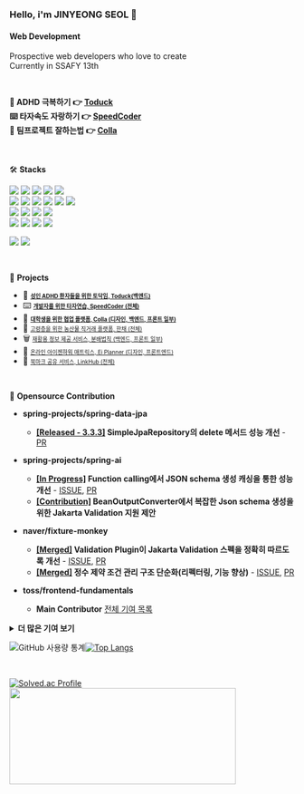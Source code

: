 ### Hello, i'm JINYEONG SEOL 👋

#### Web Development
Prospective web developers who love to create  
Currently in SSAFY 13th

<br/>

**🍅 ADHD 극복하기 👉 [Toduck](https://apps.apple.com/kr/app/%ED%86%A0%EB%8D%95-to-duck-%EC%84%B1%EC%9D%B8-adhd%EC%9D%B8%EC%9D%84-%EC%9C%84%ED%95%9C-%ED%86%A0%EB%8B%A5%EC%9E%84/id6502951629)**  
**⌨️ 타자속도 자랑하기 👉 [SpeedCoder](https://speedcoder.seol.pro/)**  
**🤝 팀프로젝트 잘하는법  👉 [Colla](https://colla.so/)**  

<br/>

🛠️ **Stacks**

<img src="https://img.shields.io/badge/Spring-6DB33F?style=flat-square&logo=Spring&logoColor=white"/> <img src="https://img.shields.io/badge/MySQL-4479A1?style=flat-square&logo=MySQL&logoColor=white"/> <img src="https://img.shields.io/badge/Java-007396?style=flat-square&logo=OpenJDK&logoColor=white"/> 
  <img src="https://img.shields.io/badge/Express-000000?style=flat-square&logo=express&logoColor=white">  <img src="https://img.shields.io/badge/MongoDB-47A248?style=flat-square&logo=Mongodb&logoColor=white"/>  
<img src="https://img.shields.io/badge/JavaScript-F7DF1E?style=flat-square&logo=JavaScript&logoColor=white"/> <img src="https://img.shields.io/badge/Typescript-3178C6?style=flat-square&logo=typescript&logoColor=white">  <img src="https://img.shields.io/badge/HTML5-E34F26?style=flat-square&logo=HTML5&logoColor=white">  <img src="https://img.shields.io/badge/CSS3-1572B6?style=flat-square&logo=css3&logoColor=white">  <img src="https://img.shields.io/badge/React-61DAFB?style=flat-square&logo=react&logoColor=black">  <img src="https://img.shields.io/badge/styled-component-DB7093?style=flat-square&logo=styledcomponent&logoColor=white"/>  
  <img src="https://img.shields.io/badge/Github-181717?style=flat-square&logo=github&logoColor=white"> <img src="https://img.shields.io/badge/Docker-2496ED?style=flat-square&logo=Docker&logoColor=white">  <img src="https://img.shields.io/badge/Amazon AWS-232F3E?stye=flat-square&logo=amazonaws&logoColor=white">  <img src="https://img.shields.io/badge/Github-Actions-2088FF?style=flat-square&logo=Github-actions&logoColor=white"/>    
<img src="https://img.shields.io/badge/Python-3766AB?style=flat-square&logo=Python&logoColor=white"/> <img src="https://img.shields.io/badge/C-A8B9CC?style=flat-square&logo=C&logoColor=white"/>
<img src="https://img.shields.io/badge/Dart-0175C2?style=flat-square&logo=Flutter&logoColor=white"/>  <img src="https://img.shields.io/badge/Flutter-02569B?style=flat-square&logo=Flutter&logoColor=white"/>


<img src="https://img.shields.io/badge/Adobe XD-FF61F6?style=flat-square&logo=Adobe-xd&logoColor=white"/>  <img src="https://img.shields.io/badge/Figma-F24E1E?style=flat-square&logo=Figma&logoColor=white"/>  

<br/>



🏁 **Projects**

- 🐥 <a href="https://github.com/toduck-App/toduck-backend" style="font-size: 0.7em;"><b>성인 ADHD 환자들을 위한 토닥임, Toduck(백엔드)</b></a><br/>
- ⌨️ <a href="https://github.com/Seol-JY/SpeedCoder" style="font-size: 0.7em;"><b>개발자를 위한 타자연습, SpeedCoder (전체)</b></a><br/>
- 🤝 <a href="https://github.com/98OO" style="font-size: 0.7em;"><b>대학생을 위한 협업 플랫폼, Colla (디자인, 백엔드, 프론트 일부)</b></a><br/>
- 🥬 <a href="https://github.com/TEAM-NANUM" style="font-size: 0.7em;">고령층을 위한 농산물 직거래 플랫폼, 한채 (전체)</a><br/>
- 🗑️ <a href="https://github.com/Seol-JY/boonbae-backend" style="font-size: 0.7em;">재활용 정보 제공 서비스, 분배법칙 (백엔드, 프론트 일부)</a><br/>
- 📍 <a href="https://github.com/kihyaa" style="font-size: 0.7em;">온라인 아이젠하워 매트릭스, Ei Planner (디자인, 프론트엔드)</a><br/>
- 🔖 <a href="https://github.com/Seol-JY/link-hub" style="font-size: 0.7em;">북마크 공유 서비스, LinkHub (전체)</a><br/>

<br/>

🤝 **Opensource Contribution**  

- **spring-projects/spring-data-jpa**
  - **[[Released - 3.3.3]](https://github.com/spring-projects/spring-data-jpa/releases/tag/3.3.3) SimpleJpaRepository의 delete 메서드 성능 개선** - [PR](https://github.com/spring-projects/spring-data-jpa/pull/3564)

- **spring-projects/spring-ai**
  - **[[In Progress]](https://github.com/spring-projects/spring-ai/pull/3862) Function calling에서 JSON schema 생성 캐싱을 통한 성능 개선** - [ISSUE](https://github.com/spring-projects/spring-ai/issues/3403), [PR](https://github.com/spring-projects/spring-ai/pull/3862)
  - **[[Contribution]](https://github.com/spring-projects/spring-ai/issues/794#issuecomment-2151055641) BeanOutputConverter에서 복잡한 Json schema 생성을 위한 Jakarta Validation 지원 제안**

- **naver/fixture-monkey**
  - **[[Merged]](https://github.com/naver/fixture-monkey/commit/f9d5704ed5d2f3e0b8082713ebaac3f823dc9e26) Validation Plugin이 Jakarta Validation 스펙을 정확히 따르도록 개선** - [ISSUE](https://github.com/naver/fixture-monkey/issues/1126), [PR](https://github.com/naver/fixture-monkey/pull/1131)
  - **[[Merged]](https://github.com/naver/fixture-monkey/commit/d5ba0a2f38b5b92806618c43a25147501efe8db6) 정수 제약 조건 관리 구조 단순화(리펙터링, 기능 향상)** - [ISSUE](https://github.com/naver/fixture-monkey/issues/1153), [PR](https://github.com/naver/fixture-monkey/pull/1156)

- **toss/frontend-fundamentals**
  - **Main Contributor** [전체 기여 목록](https://github.com/toss/frontend-fundamentals/issues?q=mentions%3ASeol-JY)

<details>
<summary><b>더 많은 기여 보기</b></summary>

**spring-projects/spring-data-jpa**
- [Merged] Refactor order clause generation using Stream API - [PR](https://github.com/spring-projects/spring-data-jpa/pull/3611)
- [[Merged]](https://github.com/spring-projects/spring-data-jpa/commit/55a3112cb25c37d7c82afbae637102157447e0b0) Add @Serial annotation to all serialVersionUID field - [PR](https://github.com/spring-projects/spring-data-jpa/pull/3584)
- [[Merged]](https://github.com/spring-projects/spring-data-jpa/commit/fcdebde1e58379993670fc7d08531752f62c9c41) instanceof 리펙터링 및 불필요한 Type Check 제거 - [PR](https://github.com/spring-projects/spring-data-jpa/pull/3580)
- [[Released - 3.2.9]](https://github.com/spring-projects/spring-data-jpa/releases/tag/3.2.9) assertion message의 오타 수정 - [PR](https://github.com/spring-projects/spring-data-jpa/pull/3565)

**naver/fixture-monkey**
- [[Conversation]](https://github.com/naver/fixture-monkey/pull/1192) Add IntegerCombinableArbitrary for easy Integer customization 리뷰

**spring-projects/spring-ai**
- [[Released - 1.0.0-M1]](https://github.com/spring-projects/spring-ai/releases/tag/v1.0.0-M1) ContentFormatTransformer 메서드 리펙터링 - [PR](https://github.com/spring-projects/spring-ai/pull/183)
- [[Merged]](https://github.com/spring-projects/spring-ai/commit/9bd963567486ee439fcd1d139a33db251fac4597) toString 메서드 리펙터링 - [PR](https://github.com/spring-projects/spring-ai/pull/173)

</details>


![GitHub 사용량 통계](https://github-readme-stats.vercel.app/api?username=Seol-JY&include_all_commits=true&include_orgs=true&show_icons=true&hide_border=true)[![Top Langs](https://github-readme-stats.vercel.app/api/top-langs/?username=Seol-JY&langs_count=8&layout=compact&include_orgs=true&theme=transparent&hide_border=true)](https://github.com/anuraghazra/github-readme-stats)

<br/>

[![Solved.ac Profile](http://mazassumnida.wtf/api/generate_badge?boj=wlsdud5654)](https://solved.ac/wlsdud5654)
<a href="https://github.com/devxb/gitanimals">
  <img
    src="https://render.gitanimals.org/lines/Seol-JY?pet-id=614512665279706100"
    width="400"
    height="170"
  />
</a>

<br/>

</a> 
